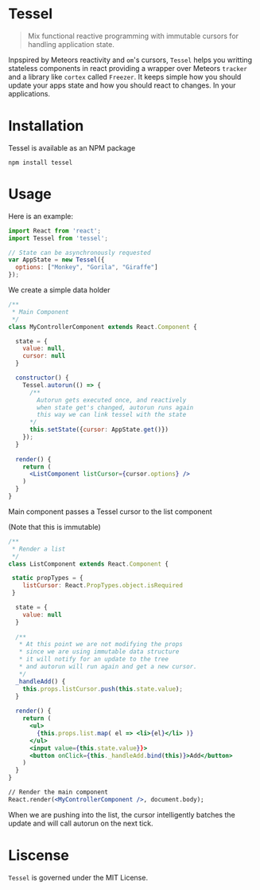 # Tessel

> Mix functional reactive programming with immutable cursors for handling application state. 

Inpspired by Meteors reactivity and `om`'s cursors, `Tessel` helps you writting stateless components in react providing a wrapper 
over Meteors `tracker` and a library like `cortex` called `Freezer`. It keeps simple how you should update your apps state and how you should
react to changes. In your applications.

# Installation
Tessel is available as an NPM package

`npm install tessel`

# Usage
Here is an example:

```jsx
import React from 'react';
import Tessel from 'tessel';

// State can be asynchronously requested
var AppState = new Tessel({
  options: ["Monkey", "Gorila", "Giraffe"]
});

```

We create a simple data holder

```jsx
/**
 * Main Component
 */
class MyControllerComponent extends React.Component {

  state = {
    value: null,
    cursor: null
  }

  constructor() {
    Tessel.autorun(() => {
      /**
        Autorun gets executed once, and reactively
        when state get's changed, autorun runs again
        this way we can link tessel with the state
      */
      this.setState({cursor: AppState.get()})
    });
  }
  
  render() {
    return (
      <ListComponent listCursor={cursor.options} /> 
    )
  }
}
```

Main component passes a Tessel cursor to the list component

(Note that this is immutable) 

```jsx
/**
 * Render a list
 */
class ListComponent extends React.Component {

 static propTypes = {
    listCursor: React.PropTypes.object.isRequired
 }

  state = {
    value: null
  }
  
  /**
   * At this point we are not modifying the props
   * since we are using immutable data structure
   * it will notify for an update to the tree
   * and autorun will run again and get a new cursor.
   */
  _handleAdd() {
    this.props.listCursor.push(this.state.value);
  }
 
  render() {
    return (
      <ul>
        {this.props.list.map( el => <li>{el}</li> )}
      </ul>
      <input value={this.state.value}}>
      <button onClick={this._handleAdd.bind(this)}>Add</button>
    )
  }
}

// Render the main component
React.render(<MyControllerComponent />, document.body);
```

When we are pushing into the list, the cursor intelligently batches the update and will call autorun on the next tick.

# Liscense
`Tessel` is governed under the MIT License.

